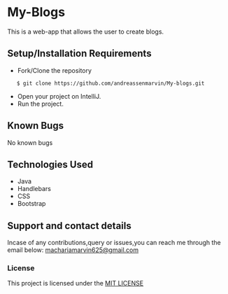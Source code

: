 # My-Blogs
This is a web-app that allows the user to create blogs.

## Setup/Installation Requirements
* Fork/Clone the repository
```
   $ git clone https://github.com/andreassenmarvin/My-blogs.git
```
* Open your project on IntelliJ.
* Run the project.

## Known Bugs
No known bugs
## Technologies Used
* Java
* Handlebars
* CSS
* Bootstrap
## Support and contact details
Incase of any contributions,query or issues,you can reach me through the email below:
machariamarvin625@gmail.com
### License 
This project is licensed under the [MIT LICENSE](https://github.com/andreassenmarvin/My-blogs/blob/master/LICENSE)
